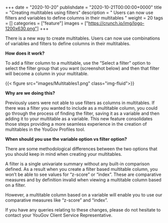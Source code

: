 +++
date = "2020-10-20"
publishdate = "2020-10-21T00:00:00+0000"
title = "Creating multitables using filters"
description = " Users can now use filters and variables to define columns in their multitables "
weight = 20
tags = []
categories = ["feature"]
images = ["https://crunch.io/img/logo-1200x630.png"]
+++


There is a new way to create multitables. Users can now use combinations of variables and filters to define columns in their multitables. 


**How does it work?** 

To add a filter column to a multitable, use the “Select a filter” option to select the filter group that you want (screenshot below) and then that filter will become a column in your multitable. 

{{< figure src="images/Multitables1.png" class="img-fluid">}}

**Why are we doing this?**

Previously users were not able to use filters as columns in multitables. If there was a filter you wanted to include as a multitable column, you could go through the process of finding the filter, saving it as a variable and then adding it to your multitable as a variable. This new feature consolidates those steps providing a more seamless experience in the creation of multitables in the YouGov Profiles tool.

**When should you use the variable option vs filter option?**

 There are some methodological differences between the two options that you should keep in mind when creating your multitables. 

A filter is a single univariate summary without any built-in comparison defined. As a result when you create a filter based multitable column, you won’t be able to see values for “z-score” or “index”. These are comparative measures and by definition invalid when viewing a multitable column based on a filter. 

However, a multitable column based on a variable will enable you to use our comparative measures like “z-score” and “index”. 

If you have any queries relating to these changes, please do not hesitate to contact your YouGov Client Service Representative.


